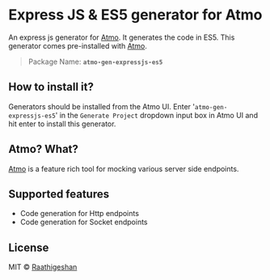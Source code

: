# Express JS & ES5 generator for Atmo
An express js generator for [Atmo](https://github.com/Raathigesh/Atmo). It generates the code in ES5. This generator comes pre-installed with [Atmo](https://github.com/Raathigesh/Atmo).

>Package Name: **`atmo-gen-expressjs-es5`**

## How to install it?
Generators should be installed from the Atmo UI. Enter '`atmo-gen-expressjs-es5`' in the `Generate Project` dropdown input box in Atmo UI and hit enter to install this generator.

## Atmo? What?
[Atmo](https://github.com/Raathigesh/Atmo) is a feature rich tool for mocking various server side endpoints. 

## Supported features
- Code generation for Http endpoints
- Code generation for Socket endpoints

## License
MIT © [Raathigeshan](https://twitter.com/Raathigeshan)
